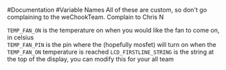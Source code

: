#Documentation
#Variable Names
All of these are custom, so don't go complaining to the weChookTeam. Complain to Chris N  
  
`TEMP_FAN_ON` is the temperature on when you would like the fan to come on, in celsius  
`TEMP_FAN_PIN` is the pin where the (hopefully mosfet) will turn on when the `TEMP_FAN_ON` temperature is reached
`LCD_FIRSTLINE_STRING` is the string at the top of the display, you can modify this for your all team
